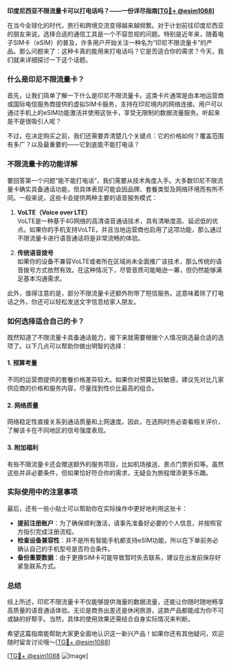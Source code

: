 **印度尼西亚不限流量卡可以打电话吗？——一份详尽指南[[TG💪+ @esim1088](https://t.me/s/esim1088)]**

在当今全球化的时代，旅行和跨境交流变得越来越频繁。对于计划前往印度尼西亚的朋友来说，选择合适的通信工具是一个不容忽视的问题。特别是近年来，随着电子SIM卡（eSIM）的普及，许多用户开始关注一种名为“印尼不限流量卡”的产品。那么问题来了：这种卡真的能用来打电话吗？它是否适合你的需求？今天，我们就来详细探讨一下这个话题。

### 什么是印尼不限流量卡？

首先，让我们简单了解一下什么是印尼不限流量卡。这类卡片通常是由本地运营商或国际电信服务商提供的虚拟SIM卡服务，支持在印尼境内的网络连接。用户可以通过手机上的eSIM功能激活并使用这张卡，享受无限制的数据流量服务。听起来是不是很吸引人呢？

不过，在决定购买之前，我们还需要弄清楚几个关键点：它的价格如何？覆盖范围有多广？以及最重要的——它到底能不能打电话？

### 不限流量卡的功能详解

要回答第一个问题“能不能打电话”，我们需要从技术角度入手。大多数印尼不限流量卡确实具备通话功能，但具体表现可能会因品牌、套餐类型及网络环境而有所不同。一般来说，这些卡会提供两种主要的语音服务模式：

1. **VoLTE（Voice over LTE）**  
   VoLTE是一种基于4G网络的高清语音通话技术，具有清晰度高、延迟低的优点。如果你的手机支持VoLTE，并且当地运营商也启用了这项功能，那么通过不限流量卡进行语音通话将是非常流畅的体验。

2. **传统语音拨号**  
   如果你的设备不兼容VoLTE或者所在区域尚未全面推广该技术，那么传统的语音拨号方式依然有效。在这种情况下，尽管音质可能略逊一筹，但仍然能够满足基本沟通需求。

此外，值得注意的是，部分不限流量卡还额外附带了短信服务。这意味着除了打电话之外，你还可以轻松发送文字信息给家人朋友。

### 如何选择适合自己的卡？

既然知道了不限流量卡具备通话能力，接下来就需要根据个人情况挑选最合适的选项了。以下几点可以帮助你做出明智的选择：

#### 1. 预算考量  
不同的运营商提供的套餐价格差异较大。如果你对预算比较敏感，建议先对比几家供应商的价格和服务内容，尽量找到性价比最高的组合。

#### 2. 网络质量  
网络稳定性直接关系到通话质量和上网速度。因此，在选购时务必查看相关评价，了解该卡在不同地区的信号强度表现。

#### 3. 附加福利  
有些不限流量卡还会赠送额外的服务项目，比如机场接送、景点门票折扣等。虽然这些并非必要条件，但如果恰好符合你的需求，无疑会为旅程增添更多乐趣。

### 实际使用中的注意事项

最后，还有一些小贴士可以帮助你在实际操作中更好地利用这张卡：

- **提前注册账户**：为了确保顺利激活，请事先准备好必要的个人信息，并按照官方指引完成注册流程。
- **检查设备兼容性**：并不是所有智能手机都支持eSIM功能，所以在下单前务必确认自己的手机型号是否符合条件。
- **备份重要数据**：由于更换SIM卡可能导致暂时失去联系，建议在出发前保存好紧急联系方式。

### 总结

综上所述，印尼不限流量卡不仅能够提供海量的数据流量，还能让你随时随地畅享高质量的语音通话体验。无论是商务出差还是休闲旅游，这款产品都能成为你不可或缺的好帮手。当然，具体的使用效果还需结合自身实际情况来判断。

希望这篇指南能帮助大家更全面地认识这一新兴产品！如果你还有其他疑问，欢迎随时留言讨论哦～[[TG💪+ @esim1088](https://t.me/s/esim1088)]

[[TG💪+ @esim1088](https://t.me/s/esim1088) ![Image](https://i.postimg.cc/4NQfJmqS/Snipaste-2025-05-13-00-14-12.png)]